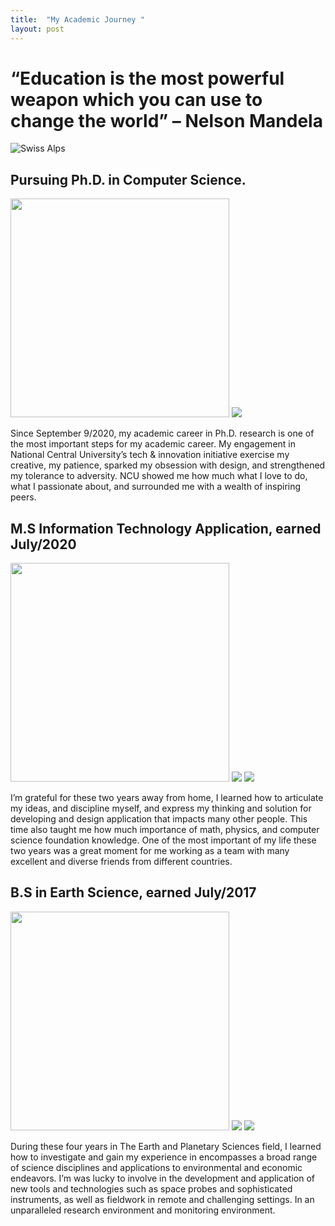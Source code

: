 ```yaml
---
title:  "My Academic Journey "
layout: post
---
```


# “Education is the most powerful weapon which you can use to change the world” – Nelson Mandela
![Swiss Alps](https://live.staticflickr.com/8710/17016040685_53bf850e8e_b.jpg)


## Pursuing Ph.D. in Computer Science.  
<img src="https://github.com/Nhiem/tran.github.io/blob/master/_posts/National-Central-University.jpg?raw=true" width="350" />
<img src="https://github.com/Nhiem/tran.github.io/blob/master/_posts/maxresdefault.jpg?raw=true" />


Since September 9/2020, my academic career in Ph.D. research is one of the most important steps for my academic career. My engagement in National Central University’s tech & innovation initiative exercise my creative, my patience, sparked my obsession with design, and strengthened my tolerance to adversity. 
NCU showed me how much what I love to do, what I passionate about, and surrounded me with a wealth of inspiring peers. 


## M.S Information Technology Application, earned July/2020
<img src="https://github.com/Nhiem/tran.github.io/blob/master/_posts/National-Central-University.jpg?raw=true" width="350"  />


<img src="https://github.com/Nhiem/tran.github.io/blob/master/_posts/IMGP7446.JPG?raw=true" />
<img src="https://github.com/Nhiem/tran.github.io/blob/master/_posts/IMGP7718.JPG?raw=true"  />



I’m grateful for these two years away from home, I learned how to articulate my ideas, and discipline myself, and express my thinking and solution for developing and design application that impacts many other people. This time also taught me how much importance of math, physics, and computer science foundation knowledge. One of the most important of my life these two years was a great moment for me working as a team with many excellent and diverse friends from different countries.


## B.S  in Earth Science, earned July/2017

<img src="https://github.com/Nhiem/tran.github.io/blob/master/_posts/440px-VNU-HCM_Full_Logo.png?raw=true" width="350" />
<img src="https://github.com/Nhiem/tran.github.io/blob/master/_posts/z1-31.jpg?raw=true" />
<img src="https://github.com/Nhiem/tran.github.io/blob/master/_posts/22829047_1017720821704376_2161625435514613048_o.jpg?raw=true" >

During these four years in The Earth and Planetary Sciences field, I learned how to investigate and gain my experience in encompasses a broad range of science disciplines and applications to environmental and economic endeavors. I’m was lucky to involve in the development and application of new tools and technologies such as space probes and sophisticated instruments, as well as fieldwork in remote and challenging settings. In an unparalleled research environment and monitoring environment.


